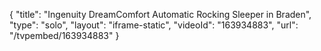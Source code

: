 {
    "title": "Ingenuity DreamComfort Automatic Rocking Sleeper in Braden",
    "type": "solo",
    "layout": "iframe-static",
    "videoId": "163934883",
    "url": "\/tvpembed\/163934883"
}